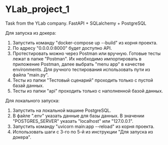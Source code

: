# YLab_project_1
Task from the YLab company. FastAPI + SQLalchemy + PostgreSQL

Для запуска из докера:
1. Запустить команду "docker-compose up --build" из корня проекта.
2. По адресу "0.0.0.0:8000" будет доступно API.
3. Протестировать можно через Postman или вручную. Готовые тесты лежат в папке "Postman". Их необходимо импортировать в приложение Postman, далее выбрать "menu app" в качестве environments. Для ручного тестирования использовать пути из файла "main.py".
4. Тесты из папки "Тестовый сценарий" проходить только с пустой базай данных.
5. Тесты из папки "api" проходить только с наполненной базой данных.

Для локального запуска:
1. Запустить на локальной машине PostgreSQL.
2. В файле ".env" указать данные для базы данных. В значении "POSTGRES_SERVER" указать "localhost" или "127.0.0.1".
4. Запустить команду "uvicorn main:app --reload" из корня проекта.
5. Использовать шаги с 3-го по 5-й из инструкции "Для запуска из докера".
